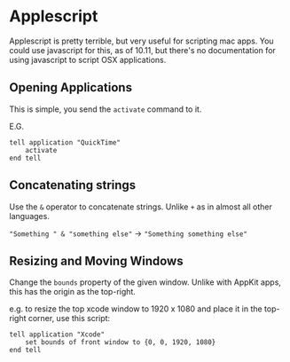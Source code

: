 # Applescript

Applescript is pretty terrible, but very useful for scripting mac apps. You could use javascript for this, as of 10.11, but there's no documentation for using javascript to script OSX applications.

## Opening Applications

This is simple, you send the `activate` command to it.

E.G.

```applescript
tell application "QuickTime"
	activate
end tell
```

## Concatenating strings

Use the `&` operator to concatenate strings. Unlike `+` as in almost all other languages.

`"Something " & "something else"` -> `"Something something else"`

## Resizing and Moving Windows

Change the `bounds` property of the given window. Unlike with AppKit apps, this has the origin as the top-right.

e.g. to resize the top xcode window to 1920 x 1080 and place it in the top-right corner, use this script:

```applescript
tell application "Xcode"
	set bounds of front window to {0, 0, 1920, 1080}
end tell
```